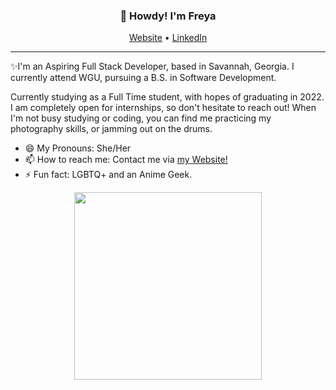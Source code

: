 <h3 align="center">👋 Howdy! I'm Freya</h3>

<p align="center">
  <a href="http://freyabet.com/">Website</a> •
  <a href="https://www.linkedin.com/in/nathaniel-betancourt-8a2450160/">LinkedIn</a>
</p>

---
✨I'm an Aspiring Full Stack Developer, based in Savannah, Georgia. I currently attend WGU, pursuing a B.S. in Software Development. 

Currently studying as a Full Time student, with hopes of graduating in 2022. I am completely open for internships, so don't hesitate to reach out! When I'm not busy studying or coding, you can find me practicing my photography skills, or jamming out on the drums.


- 😄 My Pronouns: She/Her   
- 📫 How to reach me: Contact me via [my Website!](http://freyabet.com/)
- ⚡ Fun fact: LGBTQ+ and an Anime Geek.

<p align="center">
<img src="https://i.imgur.com/ZB9HS7E.png" height="300px"></img>
</p>

 


<!--
**freya-cmd/freya-cmd** is a ✨ _special_ ✨ repository because its `README.md` (this file) appears on your GitHub profile.

Here are some ideas to get you started:

- 🔭 I’m currently working on ...
- 🌱 I’m currently learning ...
- 👯 I’m looking to collaborate on ...
- 🤔 I’m looking for help with ...
- 💬 Ask me about ...
- 📫 How to reach me: ...
- 😄 Pronouns: ...
- ⚡ Fun fact: ...
-->
